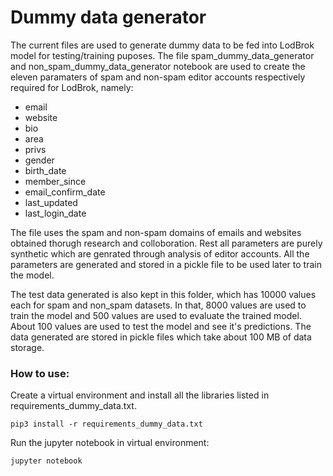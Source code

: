 # Dummy data generator 

The current files are used to generate dummy data to be fed into LodBrok model for testing/training puposes. The file spam_dummy_data_generator and non_spam_dummy_data_generator notebook are used to create the eleven paramaters of spam and non-spam editor accounts respectively required for LodBrok, namely: 
* email
* website
* bio
* area
* privs
* gender
* birth_date
* member_since
* email_confirm_date
* last_updated
* last_login_date 

The file uses the spam and non-spam domains of emails and websites obtained thorugh research and colloboration. Rest all parameters are purely synthetic which are genrated through analysis of editor accounts. All the parameters are generated and stored in a pickle file to be used later to train the model.

The test data generated is also kept in this folder, which has 10000 values each for spam and non_spam datasets. In that, 8000 values are used to train the model and 500 values are used to evaluate the trained model. About 100 values are used to test the model and see it's predictions. The data generated are stored in pickle files which take about 100 MB of data storage.

### How to use:

Create a virtual environment and install all the libraries listed in requirements_dummy_data.txt.
```
pip3 install -r requirements_dummy_data.txt
```
Run the jupyter notebook in virtual environment:
```
jupyter notebook
```